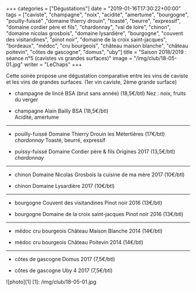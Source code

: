 +++
categories = ["Dégustations"]
date = "2019-01-16T17:30:22+00:00"
tags = ["caviste", "champagne", "noix", "acidité", "amertume", "bourgogne", "pouilly-fuissé" ,"domaine thierry drouin", "toasté", "beurre", "expressif", "domaine cordier père et fils", "chardonnay", "val de loire", "chinon", "domaine nicolas grosbois", "domaine lysardière", "bourgogne", "couvent des visitandines", "pinot noir", "domaine de la croix saint-jacques", "bordeaux", "médoc", "cru bourgeois", "château maison blanche", "château poitevin", "côtes de gascogne", "domus", "uby"] 
title = "Saison 2018/2019 : séance n°5 (cavistes vs grandes surfaces)"
image = "/img/club/18-05-01.jpg"
writer = "LeChaps"
+++

Cette soirée propose une dégustation comparative entre les vins de caviste et les vins de grandes surfaces. (1er vin caviste, 2ème grande surface)

* champagne de lincé BSA (brut sans année) (18,5€/btl)
Nez : noix, fruits du verger

* champagne Alain Bailly BSA (18,5€/btl)  
Acidité, amertume

---

* pouilly-fuissé Domaine Thierry Drouin les Métertières (17€/btl)  
_chardonnay_
Toasté, beurré, expressif

* puissy-fuissé Domaine Cordier père & fils Origines 2017 (13,5€/btl)  
_chardonnay_

---

* chinon Domaine Nicolas Grosbois la cuisine de ma mère 2017 (10€/btl)

* chinon Domaine Lysardière 2017 (10€/btl)

---

* bourgogne Couvent des visitandines Pinot noir 2016 (13€/btl)

* bourgogne Domaine de la croix saint-jacques Pinot noir 2016 (13€/btl)

---

* médoc cru bourgeois Château Maison Blanche 2014 (14€/btl) <i class="fa fa-minus-circle"></i>

* médoc cru bourgeois Château Poitevin 2014 (14€/btl) <i class="fa fa-minus-circle"></i>

---

* côtes de gascogne Domus 2017 (7,5€/btl)

* côtes de gascogne Uby 4 2017 (7,5€/btl)

![photo][1]
[1]: /img/club/18-05-01.jpg
